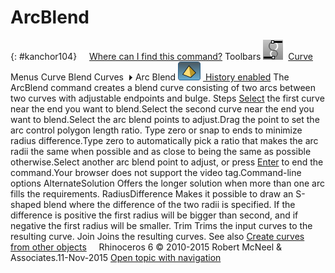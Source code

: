 ---
---


# ArcBlend
{: #kanchor104}
 [![images/transparent.gif](images/transparent.gif)Where can I find this command?](javascript:void(0);) Toolbars
![images/arcblend.png](images/arcblend.png) [Curve](curve-toolbar.html) 
Menus
Curve
Blend Curves![images/menuarrow.gif](images/menuarrow.gif)
Arc Blend
![images/history-tag.png](images/history-tag.png) [&#160;History enabled](historyenabled.html) 
The ArcBlend command creates a blend curve consisting of two arcs between two curves with adjustable endpoints and bulge.
Steps
 [Select](select-objects.html) the first curve near the end you want to blend.Select the second curve near the end you want to blend.Select the arc blend points to adjust.Drag the point to set the arc control polygon length ratio. Type zero or snap to ends to minimize radius difference.Type zero to automatically pick a ratio that makes the arc radii the same when possible and as close to being the same as possible otherwise.Select another arc blend point to adjust, or press [Enter](enter-key.html) to end the command.Your browser does not support the video tag.Command-line options
AlternateSolution
Offers the longer solution when more than one arc fills the requirements.
RadiusDifference
Makes it possible to draw an S-shaped blend where the difference of the two radii is specified.
If the difference is positive the first radius will be bigger than second, and if negative the first radius will be smaller.
Trim
Trims the input curves to the resulting curve.
Join
Joins the resulting curves.
See also
 [Create curves from other objects](sak-curvefromobject.html) 
&#160;
&#160;
Rhinoceros 6 © 2010-2015 Robert McNeel &amp; Associates.11-Nov-2015
 [Open topic with navigation](arcblend.html) 

